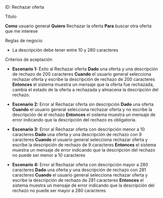  ID: Rechazar oferta
 
 Título

**Como** usuario general **Quiero** Rechazar la oferta **Para** buscar otra oferta que me interese

Reglas de negocio

- La descripción debe tener entre 10 y 280 caracteres

 
 Criterios de aceptación

- **Escenario 1:** Éxito al Rechazar oferta
  **Dado** una oferta y una descripción de rechazo de 200 caracteres
  **Cuando** el usuario general selecciona rechazar oferta y escribe la descripción de rechazo de 200 caracteres
  **Entonces** el sistema muestra un mensaje que la oferta fue rechazada, cambia el estado de la oferta a rechazada y almacena la descripción del rechazo.

- **Escenario 2:** Error al Rechazar oferta sin descripción
  **Dado** una oferta
  **Cuando** el usuario general selecciona rechazar oferta y no escribe la descripción de el rechazo
  **Entonces** el sistema muestra un mensaje de error indicando que la descripción del rechazo es obligatoria.

- **Escenario 3:** Error al Rechazar oferta con descripción menor a 10 caracteres
  **Dado** una oferta y una descripción de rechazo con 9 caracteres
  **Cuando** el usuario general selecciona rechazar oferta y escribe la descripción de rechazo de 9 caracteres
  **Entonces** el sistema muestra un mensaje de error indicando que la descripción del rechazo no puede ser menor a 10 caracteres

- **Escenario 4:** Error al Rechazar oferta con descripción mayor a 280 caracteres
  **Dado** una oferta y una descripción de rechazo con 281 caracteres
  **Cuando** el usuario general selecciona rechazar oferta y escribe la descripción de rechazo de 281 caracteres
  **Entonces** el sistema muestra un mensaje de error indicando que la descripción del rechazo no puede ser mayor a 280 caracteres

